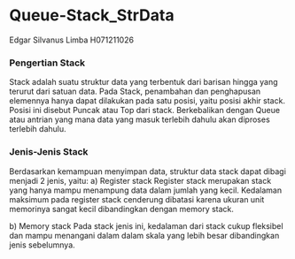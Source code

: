 # Queue-Stack_StrData
Edgar Silvanus Limba H071211026

<h3>Pengertian Stack</h3>

Stack adalah suatu struktur data yang terbentuk dari barisan hingga yang terurut dari satuan data. Pada Stack, penambahan dan penghapusan elemennya hanya dapat dilakukan pada satu posisi, yaitu posisi akhir stack. Posisi ini disebut Puncak atau Top dari stack. Berkebalikan dengan Queue atau antrian yang mana data yang masuk terlebih dahulu akan diproses terlebih dahulu.

<h3>Jenis-Jenis Stack</h3>

Berdasarkan kemampuan menyimpan data, struktur data stack dapat dibagi menjadi 2 jenis, yaitu: 
a)	Register stack
	Register stack merupakan stack yang hanya mampu menampung data dalam jumlah yang kecil. Kedalaman maksimum pada register stack cenderung dibatasi karena ukuran unit memorinya sangat kecil dibandingkan dengan memory stack. 


b)	Memory stack
	Pada stack jenis ini, kedalaman dari stack cukup fleksibel dan mampu menangani dalam dalam skala yang lebih besar dibandingkan jenis sebelumnya. 
